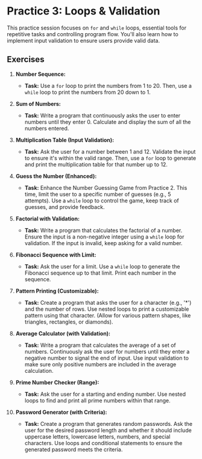 # Practice 3: Loops & Validation

This practice session focuses on `for` and `while` loops, essential tools for repetitive tasks and controlling program
flow. You'll also learn how to implement input validation to ensure users provide valid data.

## Exercises

1. **Number Sequence:**
    - **Task:** Use a `for` loop to print the numbers from 1 to 20. Then, use a `while` loop to print the numbers from
      20 down to 1.

2. **Sum of Numbers:**
    - **Task:** Write a program that continuously asks the user to enter numbers until they enter 0. Calculate and
      display the sum of all the numbers entered.

3. **Multiplication Table (Input Validation):**
    - **Task:** Ask the user for a number between 1 and 12. Validate the input to ensure it's within the valid range.
      Then, use a `for` loop to generate and print the multiplication table for that number up to 12.

4. **Guess the Number (Enhanced):**
    - **Task:** Enhance the Number Guessing Game from Practice 2. This time, limit the user to a specific number of
      guesses (e.g., 5 attempts). Use a `while` loop to control the game, keep track of guesses, and provide feedback.

5. **Factorial with Validation:**
    - **Task:** Write a program that calculates the factorial of a number. Ensure the input is a non-negative integer
      using a `while` loop for validation. If the input is invalid, keep asking for a valid number.

6. **Fibonacci Sequence with Limit:**
    - **Task:** Ask the user for a limit. Use a `while` loop to generate the Fibonacci sequence up to that limit. Print
      each number in the sequence.

7. **Pattern Printing (Customizable):**
    - **Task:** Create a program that asks the user for a character (e.g., '*') and the number of rows. Use nested loops
      to print a customizable pattern using that character. (Allow for various pattern shapes, like triangles,
      rectangles, or diamonds).

8. **Average Calculator (with Validation):**
    - **Task:** Write a program that calculates the average of a set of numbers. Continuously ask the user for numbers
      until they enter a negative number to signal the end of input. Use input validation to make sure only positive
      numbers are included in the average calculation.

9. **Prime Number Checker (Range):**
    - **Task:** Ask the user for a starting and ending number. Use nested loops to find and print all prime numbers
      within that range.

10. **Password Generator (with Criteria):**
    - **Task:** Create a program that generates random passwords. Ask the user for the desired password length and
      whether it should include uppercase letters, lowercase letters, numbers, and special characters. Use loops and
      conditional statements to ensure the generated password meets the criteria.
